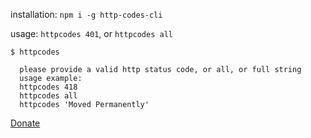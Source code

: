 installation: `npm i -g http-codes-cli`

usage: `httpcodes 401`, or `httpcodes all`

```
$ httpcodes

  please provide a valid http status code, or all, or full string
  usage example:
  httpcodes 418
  httpcodes all
  httpcodes 'Moved Permanently'

```

[Donate](https://ko-fi.com/zacanger)
